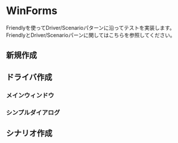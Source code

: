 # WinForms


Friendlyを使ってDriver/Scenarioパターンに沿ってテストを実装します。
FriendlyとDriver/Scenarioパーンに関してはこちらを参照してください。

## 新規作成



## ドライバ作成

### メインウィンドウ

### シンプルダイアログ

### 



## シナリオ作成